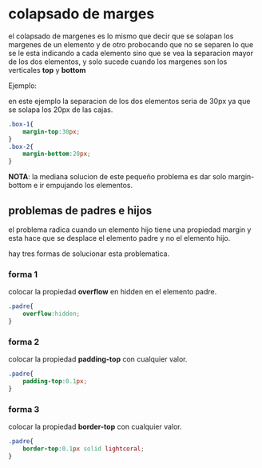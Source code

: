 # colapsado de marges

el colapsado de margenes es lo mismo que decir que se solapan los margenes de un elemento y de otro probocando que no se separen lo que se le esta indicando a cada elemento sino que se vea la separacion mayor de los dos elementos, y solo sucede cuando los margenes son los verticales **top** y **bottom**

Ejemplo:

en este ejemplo la separacion de los dos elementos seria de 30px ya que se solapa los 20px de las cajas.
```css
.box-1{
    margin-top:30px;
}
.box-2{
    margin-bottom:20px;
}
```

**NOTA**: la mediana solucion de este pequeño problema es dar solo margin-bottom e ir empujando los elementos.

## problemas de padres e hijos

el problema radica cuando un elemento hijo tiene una propiedad margin y esta hace que se desplace el elemento padre y no el elemento hijo. 

hay tres formas de solucionar esta problematica.

### forma 1

colocar la propiedad **overflow** en hidden en el elemento padre.

```css
.padre{
    overflow:hidden;
}
```
### forma 2

colocar la propiedad **padding-top** con cualquier valor.

```css
.padre{
    padding-top:0.1px;
}
```
### forma 3

colocar la propiedad **border-top** con cualquier valor.

```css
.padre{
    border-top:0.1px solid lightcoral;
}
```